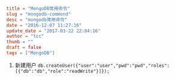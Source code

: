 ```toml
title = "MongoDB常用命令"
slug = "mongodb-commond"
desc = "mongodb常用命令"
date = "2016-12-07 11:27:16"
update_date = "2017-03-22 22:04:16"
author = "tcc"
thumb = ""
draft = false
tags = ["MongoDB"]
```
1. 新建用户
`db.createUser({"user":"user","pwd":"pwd","roles":[{"db":"db","role":"readWrite"}]});`


